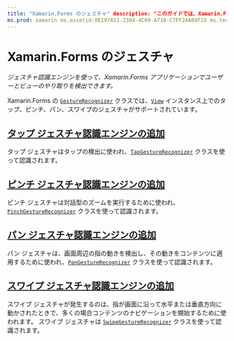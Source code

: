 ```yaml
---
title: "Xamarin.Forms のジェスチャ" description: "このガイドでは、Xamarin.Forms のジェスチャ認識エンジンを使って、Xamarin.Forms アプリケーションでユーザーとビューのやり取りを検出する方法について説明します。"
ms.prod: xamarin ms.assetid:0E197A51-2304-4C09-A710-C7FF24A89F15 ms.technology: xamarin-forms author: davidbritch ms.author: dabritch ms.date:07/25/2018 no-loc: [Xamarin.Forms, Xamarin.Essentials]
---
```


# <a name="xamarinforms-gestures"></a>Xamarin.Forms のジェスチャ

_ジェスチャ認識エンジンを使って、Xamarin.Forms アプリケーションでユーザーとビューのやり取りを検出できます。_

Xamarin.Forms の [`GestureRecognizer`](xref:Xamarin.Forms.GestureRecognizer) クラスでは、[`View`](xref:Xamarin.Forms.View) インスタンス上でのタップ、ピンチ、パン、スワイプのジェスチャがサポートされています。

## <a name="adding-a-tap-gesture-recognizer"></a>[タップ ジェスチャ認識エンジンの追加](tap.md)

タップ ジェスチャはタップの検出に使われ、[`TapGestureRecognizer`](xref:Xamarin.Forms.TapGestureRecognizer) クラスを使って認識されます。

## <a name="adding-a-pinch-gesture-recognizer"></a>[ピンチ ジェスチャ認識エンジンの追加](pinch.md)

ピンチ ジェスチャは対話型のズームを実行するために使われ、[`PinchGestureRecognizer`](xref:Xamarin.Forms.PinchGestureRecognizer) クラスを使って認識されます。

## <a name="adding-a-pan-gesture-recognizer"></a>[パン ジェスチャ認識エンジンの追加](pan.md)

パン ジェスチャは、画面周辺の指の動きを検出し、その動きをコンテンツに適用するために使われ、[`PanGestureRecognizer`](xref:Xamarin.Forms.PanGestureRecognizer) クラスを使って認識されます。

## <a name="adding-a-swipe-gesture-recognizer"></a>[スワイプ ジェスチャ認識エンジンの追加](swipe.md)

スワイプ ジェスチャが発生するのは、指が画面に沿って水平または垂直方向に動かされたときで、多くの場合コンテンツのナビゲーションを開始するために使われます。 スワイプ ジェスチャは [`SwipeGestureRecognizer`](xref:Xamarin.Forms.SwipeGestureRecognizer) クラスを使って認識されます。
